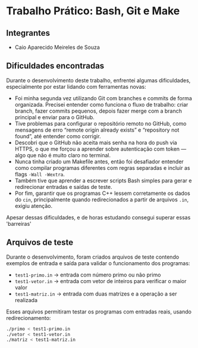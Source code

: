 # Trabalho Prático: Bash, Git e Make

## Integrantes
- Caio Aparecido Meireles de Souza

## Dificuldades encontradas

Durante o desenvolvimento deste trabalho, enfrentei algumas dificuldades, especialmente por estar lidando com ferramentas novas:

- Foi minha segunda vez utilizando Git com branches e commits de forma organizada. Precisei entender como funciona o fluxo de trabalho: criar branch, fazer commits pequenos, depois fazer merge com a branch principal e enviar para o GitHub.
- Tive problemas para configurar o repositório remoto no GitHub, como mensagens de erro “remote origin already exists” e “repository not found”, até entender como corrigir.
- Descobri que o GitHub não aceita mais senha na hora do push via HTTPS, o que me forçou a aprender sobre autenticação com token — algo que não é muito claro no terminal.
- Nunca tinha criado um Makefile antes, então foi desafiador entender como compilar programas diferentes com regras separadas e incluir as flags `-Wall -Wextra`.
- Também tive que aprender a escrever scripts Bash simples para gerar e redirecionar entradas e saídas de teste.
- Por fim, garantir que os programas C++ lessem corretamente os dados do `cin`, principalmente quando redirecionados a partir de arquivos `.in`, exigiu atenção.

Apesar dessas dificuldades, e de horas estudando consegui superar essas 'barreiras'


## Arquivos de teste

Durante o desenvolvimento, foram criados arquivos de teste contendo exemplos de entrada e saída para validar o funcionamento dos programas:

- `test1-primo.in` → entrada com número primo ou não primo
- `test1-vetor.in` → entrada com vetor de inteiros para verificar o maior valor
- `test1-matriz.in` → entrada com duas matrizes e a operação a ser realizada

Esses arquivos permitiram testar os programas com entradas reais, usando redirecionamento:

```bash
./primo < test1-primo.in
./vetor < test1-vetor.in
./matriz < test1-matriz.in
